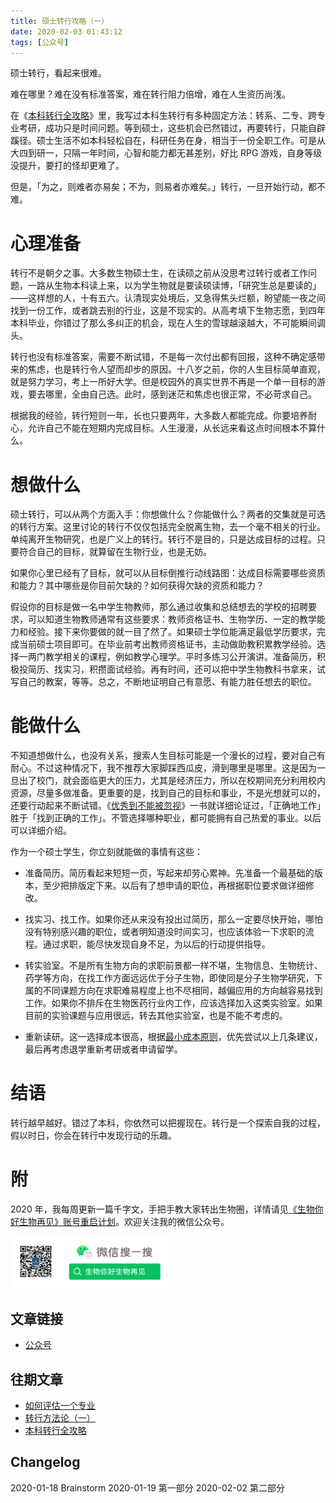 ```yaml
---
title: 硕士转行攻略（一）
date: 2020-02-03 01:43:12
tags: [公众号]
---
```


硕士转行，看起来很难。

难在哪里？难在没有标准答案，难在转行阻力倍增，难在人生资历尚浅。

在《[本科转行全攻略](https://www.biobyelogy.com/2020/01/04/how-to-change-career-for-undergraduates/)》里，我写过本科生转行有多种固定方法：转系、二专、跨专业考研，成功只是时间问题。等到硕士，这些机会已然错过，再要转行，只能自辟蹊径。硕士生活不如本科轻松自在，科研任务在身，相当于一份全职工作。可是从大四到研一，只隔一年时间，心智和能力都无甚差别，好比 RPG 游戏，自身等级没提升，要打的怪却更难了。

但是，「为之，则难者亦易矣；不为，则易者亦难矣。」转行，一旦开始行动，都不难。

# 心理准备

转行不是朝夕之事。大多数生物硕士生，在读硕之前从没思考过转行或者工作问题，一路从生物本科读上来，以为学生物就是要读硕读博，「研究生总是要读的」——这样想的人，十有五六。认清现实处境后，又急得焦头烂额，盼望能一夜之间找到一份工作，或者跳去别的行业，这是不现实的。从高考填下生物志愿，到四年本科毕业，你错过了那么多纠正的机会，现在人生的雪球越滚越大，不可能瞬间调头。

转行也没有标准答案，需要不断试错，不是每一次付出都有回报，这种不确定感带来的焦虑，也是转行令人望而却步的原因。十八岁之前，你的人生目标简单直观，就是努力学习，考上一所好大学。但是校园外的真实世界不再是一个单一目标的游戏，要去哪里，全由自己选。此时，感到迷茫和焦虑也很正常，不必苛求自己。

根据我的经验，转行短则一年，长也只要两年，大多数人都能完成。你要培养耐心，允许自己不能在短期内完成目标。人生漫漫，从长远来看这点时间根本不算什么。

# 想做什么

硕士转行，可以从两个方面入手：你想做什么？你能做什么？两者的交集就是可选的转行方案。这里讨论的转行不仅仅包括完全脱离生物，去一个毫不相关的行业。单纯离开生物研究，也是广义上的转行。转行不是目的，只是达成目标的过程。只要符合自己的目标，就算留在生物行业，也是无妨。

如果你心里已经有了目标，就可以从目标倒推行动线路图：达成目标需要哪些资质和能力？其中哪些是你目前欠缺的？如何获得欠缺的资质和能力？

假设你的目标是做一名中学生物教师，那么通过收集和总结想去的学校的招聘要求，可以知道生物教师通常有这些要求：教师资格证书、生物学历、一定的教学能力和经验。接下来你要做的就一目了然了。如果硕士学位能满足最低学历要求，完成当前硕士项目即可。在毕业前考出教师资格证书，主动做助教积累教学经验。选择一两门教学相关的课程，例如教学心理学。平时多练习公开演讲。准备简历，积极投简历、找实习，积攒面试经验。再有时间，还可以把中学生物教科书拿来，试写自己的教案，等等。总之，不断地证明自己有意愿、有能力胜任想去的职位。

# 能做什么

不知道想做什么，也没有关系，搜索人生目标可能是一个漫长的过程，要对自己有耐心。不过这种情况下，我不推荐大家脚踩西瓜皮，滑到哪里是哪里。这是因为一旦出了校门，就会面临更大的压力，尤其是经济压力，所以在校期间充分利用校内资源，尽量多做准备。更重要的是，找到自己的目标和事业，不是光想就可以的，还要行动起来不断试错。《[优秀到不能被忽视](https://book.douban.com/subject/26781120/)》一书就详细论证过，「正确地工作」胜于「找到正确的工作」。不管选择哪种职业，都可能拥有自己热爱的事业。以后可以详细介绍。

作为一个硕士学生，你立刻就能做的事情有这些：

- 准备简历。简历看起来短短一页，写起来却劳心累神。先准备一个最基础的版本，至少把排版定下来。以后有了想申请的职位，再根据职位要求做详细修改。

- 找实习、找工作。如果你还从来没有投出过简历，那么一定要尽快开始，哪怕没有特别感兴趣的职位，或者明知道没时间实习，也应该体验一下求职的流程。通过求职，能尽快发现自身不足，为以后的行动提供指导。

- 转实验室。不是所有生物方向的求职前景都一样不堪，生物信息、生物统计、药学等方向，在找工作方面远远优于分子生物，即使同是分子生物学研究，下属的不同课题方向在求职难易程度上也不尽相同，越偏应用的方向越容易找到工作。如果你不排斥在生物医药行业内工作，应该选择加入这类实验室。如果目前的实验课题与应用很远，转去其他实验室，也是不能不考虑的。

- 重新读研。这一选择成本很高，根据[最小成本原则](https://www.biobyelogy.com/2020/01/12/principles-in-biobyelogy/#%E6%9C%80%E5%B0%8F%E6%88%90%E6%9C%AC)，优先尝试以上几条建议，最后再考虑退学重新考研或者申请留学。

# 结语

转行越早越好。错过了本科，你依然可以把握现在。转行是一个探索自我的过程，假以时日，你会在转行中发现行动的乐趣。

# 附

2020 年，我每周更新一篇千字文，手把手教大家转出生物圈，详情请见[《生物你好生物再见》账号重启计划](https://www.biobyelogy.com/2019/12/22/reboot-of-biobyelogy/)。欢迎关注我的微信公众号。

<img src="/images/biobyelogy-qrcode.png" width="50%">

## 文章链接
- [公众号](https://mp.weixin.qq.com/s/J0lIUXqL4s894SRfYoDo3Q)

## 往期文章
- [如何评估一个专业](https://www.biobyelogy.com/2019/12/29/how-to-evaluate-a-major/)
- [转行方法论（一）](https://www.biobyelogy.com/2020/01/12/principles-in-biobyelogy/)
- [本科转行全攻略](https://www.biobyelogy.com/2020/01/04/how-to-change-career-for-undergraduates/)

## Changelog
2020-01-18 Brainstorm
2020-01-19 第一部分
2020-02-02 第二部分
